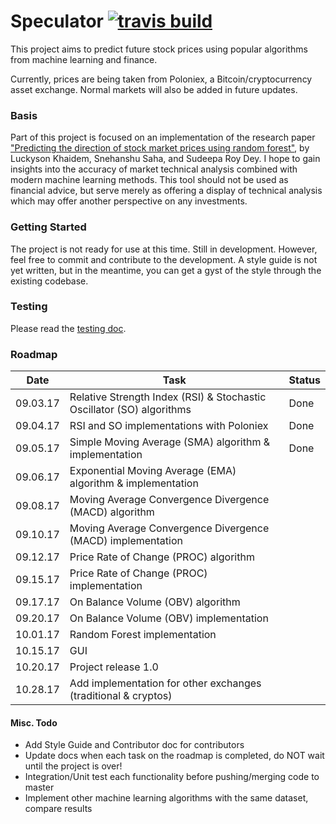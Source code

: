 # Speculator [![travis build](https://img.shields.io/travis/AllstonMickey/Speculator.svg?style=flat-square)](://travis-ci.org/AllstonMickey/Speculator)
This project aims to predict future stock prices using popular algorithms from machine learning and finance.

Currently, prices are being taken from Poloniex, a Bitcoin/cryptocurrency asset exchange.  Normal markets will also be added in future updates.

### Basis
Part of this project is focused on an implementation of the research paper ["Predicting the direction of stock market prices using random forest"](https://arxiv.org/pdf/1605.00003.pdf), by Luckyson Khaidem, Snehanshu Saha, and Sudeepa Roy Dey.  I hope to gain insights into the accuracy of market technical analysis combined with modern machine learning methods.
This tool should not be used as financial advice, but serve merely as offering a display of technical analysis which may offer another perspective on any investments.

### Getting Started
The project is not ready for use at this time.  Still in development.
However, feel free to commit and contribute to the development.
A style guide is not yet written, but in the meantime, you can get a gyst of the style through the existing codebase.

### Testing
Please read the [testing doc](docs/testing.md).

### Roadmap
Date | Task | Status 
---  | ---  | ---
09.03.17 | Relative Strength Index (RSI) & Stochastic Oscillator (SO) algorithms | Done
09.04.17 | RSI and SO implementations with Poloniex | Done
09.05.17 | Simple Moving Average (SMA) algorithm & implementation | Done
09.06.17 | Exponential Moving Average (EMA) algorithm & implementation |
09.08.17 | Moving Average Convergence Divergence (MACD) algorithm | 
09.10.17 | Moving Average Convergence Divergence (MACD) implementation | 
09.12.17 | Price Rate of Change (PROC) algorithm | 
09.15.17 | Price Rate of Change (PROC) implementation | 
09.17.17 | On Balance Volume (OBV) algorithm | 
09.20.17 | On Balance Volume (OBV) implementation | 
10.01.17 | Random Forest implementation | 
10.15.17 | GUI | 
10.20.17 | Project release 1.0 | 
10.28.17 | Add implementation for other exchanges (traditional & cryptos) | 

#### Misc. Todo
* Add Style Guide and Contributor doc for contributors
* Update docs when each task on the roadmap is completed, do NOT wait until the project is over!
* Integration/Unit test each functionality before pushing/merging code to master
* Implement other machine learning algorithms with the same dataset, compare results

